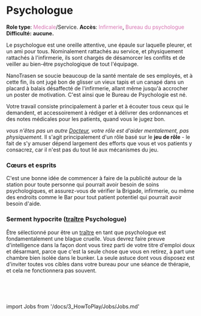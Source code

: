 # Psychologue

**Role type**: <font color="#d673b2">Medicale</font>/Service. **Accès**: <font color="#d673b2">Infirmerie</font>, <font color="#d673b2">Bureau du psychologue</font> **Difficulté:** **aucune.**



Le psychologue est une oreille attentive, une épaule sur laquelle pleurer, et un ami pour tous. Nominalement rattachés au service, et physiquement rattachés à l'infirmerie, ils sont chargés de désamorcer les conflits et de veiller au bien-être psychologique de tout l'équipage.

NanoTrasen se soucie beaucoup de la santé mentale de ses employés, et à cette fin, ils ont jugé bon de glisser un vieux tapis et un canapé dans un placard à balais désaffecté de l'infirmerie, allant même jusqu'à accrocher un poster de motivation. C'est ainsi que le Bureau de Psychologie est né.

Votre travail consiste principalement à parler et à écouter tous ceux qui le demandent, et accessoirement à rédiger et à délivrer des ordonnances et des notes médicales pour les patients, quand vous le jugez bon.

*vous n'êtes pas un autre [Docteur](\3_HowToPlay\jobs\Medical_roles\Medical-Doctor.md), votre rôle est d'aider mentalement, pas physiquement.* Il s'agit principalement d'un rôle basé sur le **jeu de rôle** - le fait de s'y amuser dépend largement des efforts que vous et vos patients y consacrez, car il n'est pas du tout lié aux mécanismes du jeu.

### Cœurs et esprits

C'est une bonne idée de commencer à faire de la publicité autour de la station pour toute personne qui pourrait avoir besoin de soins psychologiques, et assurez-vous de vérifier la Brigade, infirmerie, ou même des endroits comme le Bar pour tout patient potentiel qui pourrait avoir besoin d'aide.

### Serment hypocrite ([traître](traître.md) Psychologue)

Être sélectionné pour être un [traître](traître.md) en tant que psychologue est fondamentalement une blague cruelle. Vous devrez faire preuve d'intelligence dans la façon dont vous tirez parti de votre titre d'emploi doux et désarmant, parce que c'est la seule chose que vous en retirez, à part une chambre bien isolée dans le bunker. La seule astuce dont vous disposez est d'inviter toutes vos cibles dans votre bureau pour une séance de thérapie, et cela ne fonctionnera pas souvent.

  <br/>
<br/>
<br/>

import Jobs from '/docs/3_HowToPlay/Jobs/Jobs.md'

<Jobs />
